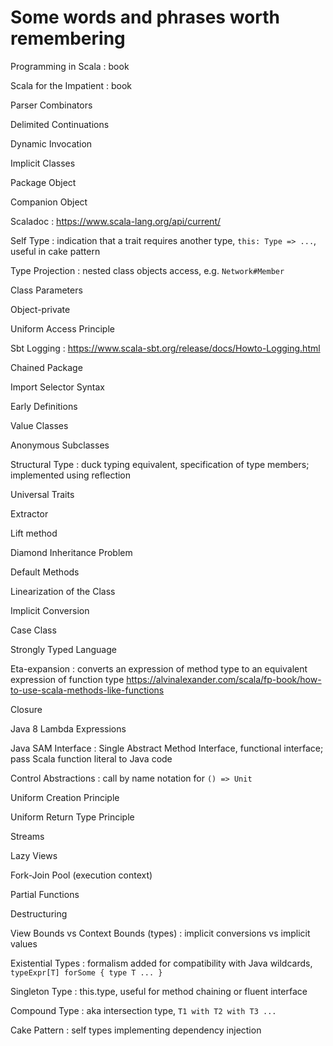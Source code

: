 # Some words and phrases worth remembering

Programming in Scala
: book

Scala for the Impatient
: book

Parser Combinators

Delimited Continuations

Dynamic Invocation

Implicit Classes

Package Object

Companion Object

Scaladoc
: https://www.scala-lang.org/api/current/

Self Type
: indication that a trait requires another type, `this: Type => ...`, useful in cake pattern

Type Projection
: nested class objects access, e.g. `Network#Member`

Class Parameters

Object-private

Uniform Access Principle

Sbt Logging
: https://www.scala-sbt.org/release/docs/Howto-Logging.html

Chained Package

Import Selector Syntax

Early Definitions

Value Classes

Anonymous Subclasses

Structural Type
: duck typing equivalent, specification of type members; implemented using reflection

Universal Traits

Extractor

Lift method

Diamond Inheritance Problem

Default Methods

Linearization of the Class

Implicit Conversion

Case Class

Strongly Typed Language

Eta-expansion
: converts an expression of method type to an equivalent expression of function type
https://alvinalexander.com/scala/fp-book/how-to-use-scala-methods-like-functions

Closure

Java 8 Lambda Expressions

Java SAM Interface
: Single Abstract Method Interface, functional interface; pass Scala function literal to Java code

Control Abstractions
: call by name notation for `() => Unit`

Uniform Creation Principle

Uniform Return Type Principle

Streams

Lazy Views

Fork-Join Pool (execution context)

Partial Functions

Destructuring

View Bounds vs Context Bounds (types)
: implicit conversions vs implicit values

Existential Types
: formalism added for compatibility with Java wildcards, `typeExpr[T] forSome { type T ... }`

Singleton Type
: this.type, useful for method chaining or fluent interface

Compound Type
: aka intersection type, `T1 with T2 with T3 ...`

Cake Pattern
: self types implementing dependency injection
